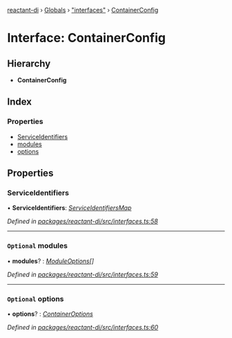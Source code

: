 [reactant-di](../README.md) › [Globals](../globals.md) › ["interfaces"](../modules/_interfaces_.md) › [ContainerConfig](_interfaces_.containerconfig.md)

# Interface: ContainerConfig

## Hierarchy

* **ContainerConfig**

## Index

### Properties

* [ServiceIdentifiers](_interfaces_.containerconfig.md#serviceidentifiers)
* [modules](_interfaces_.containerconfig.md#optional-modules)
* [options](_interfaces_.containerconfig.md#optional-options)

## Properties

###  ServiceIdentifiers

• **ServiceIdentifiers**: *[ServiceIdentifiersMap](../modules/_interfaces_.md#serviceidentifiersmap)*

*Defined in [packages/reactant-di/src/interfaces.ts:58](https://github.com/unadlib/reactant/blob/65137cd/packages/reactant-di/src/interfaces.ts#L58)*

___

### `Optional` modules

• **modules**? : *[ModuleOptions](../modules/_interfaces_.md#moduleoptions)[]*

*Defined in [packages/reactant-di/src/interfaces.ts:59](https://github.com/unadlib/reactant/blob/65137cd/packages/reactant-di/src/interfaces.ts#L59)*

___

### `Optional` options

• **options**? : *[ContainerOptions](../modules/_interfaces_.md#containeroptions)*

*Defined in [packages/reactant-di/src/interfaces.ts:60](https://github.com/unadlib/reactant/blob/65137cd/packages/reactant-di/src/interfaces.ts#L60)*
